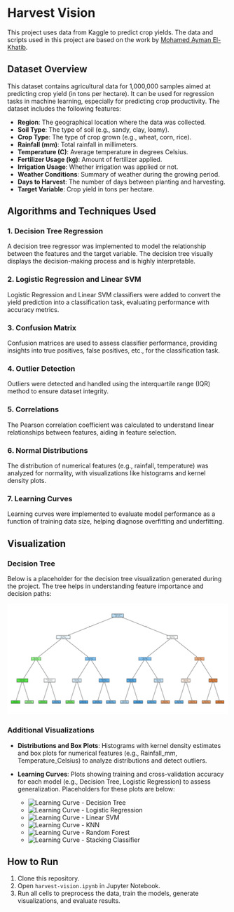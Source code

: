 # Harvest Vision
This project uses data from Kaggle to predict crop yields. The data and scripts used in this project are based on the work by [Mohamed Ayman El-Khatib](https://www.kaggle.com/code/mohamedaymanelkhatib/harvest-vision).

## Dataset Overview
This dataset contains agricultural data for 1,000,000 samples aimed at predicting crop yield (in tons per hectare). It can be used for regression tasks in machine learning, especially for predicting crop productivity. The dataset includes the following features:

- **Region**: The geographical location where the data was collected.
- **Soil Type**: The type of soil (e.g., sandy, clay, loamy).
- **Crop Type**: The type of crop grown (e.g., wheat, corn, rice).
- **Rainfall (mm)**: Total rainfall in millimeters.
- **Temperature (C)**: Average temperature in degrees Celsius.
- **Fertilizer Usage (kg)**: Amount of fertilizer applied.
- **Irrigation Usage**: Whether irrigation was applied or not.
- **Weather Conditions**: Summary of weather during the growing period.
- **Days to Harvest**: The number of days between planting and harvesting.
- **Target Variable**: Crop yield in tons per hectare.

## Algorithms and Techniques Used

### 1. Decision Tree Regression
A decision tree regressor was implemented to model the relationship between the features and the target variable. The decision tree visually displays the decision-making process and is highly interpretable.

### 2. Logistic Regression and Linear SVM
Logistic Regression and Linear SVM classifiers were added to convert the yield prediction into a classification task, evaluating performance with accuracy metrics.

### 3. Confusion Matrix
Confusion matrices are used to assess classifier performance, providing insights into true positives, false positives, etc., for the classification task.

### 4. Outlier Detection
Outliers were detected and handled using the interquartile range (IQR) method to ensure dataset integrity.

### 5. Correlations
The Pearson correlation coefficient was calculated to understand linear relationships between features, aiding in feature selection.

### 6. Normal Distributions
The distribution of numerical features (e.g., rainfall, temperature) was analyzed for normality, with visualizations like histograms and kernel density plots.

### 7. Learning Curves
Learning curves were implemented to evaluate model performance as a function of training data size, helping diagnose overfitting and underfitting.

## Visualization
### Decision Tree
Below is a placeholder for the decision tree visualization generated during the project. The tree helps in understanding feature importance and decision paths:

![Decision Tree](./decision-tree.png)

### Additional Visualizations
- **Distributions and Box Plots**: Histograms with kernel density estimates and box plots for numerical features (e.g., Rainfall_mm, Temperature_Celsius) to analyze distributions and detect outliers.
- **Learning Curves**: Plots showing training and cross-validation accuracy for each model (e.g., Decision Tree, Logistic Regression) to assess generalization. Placeholders for these plots are below:

  - ![Learning Curve - Decision Tree](./learning_curve_decision_tree.png)
  - ![Learning Curve - Logistic Regression](./learning_curve_logistic_regression.png)
  - ![Learning Curve - Linear SVM](./learning_curve_linear_svm.png)
  - ![Learning Curve - KNN](./learning_curve_knn.png)
  - ![Learning Curve - Random Forest](./learning_curve_random_forest.png)
  - ![Learning Curve - Stacking Classifier](./learning_curve_stacking_classifier.png)


## How to Run
1. Clone this repository.
2. Open `harvest-vision.ipynb` in Jupyter Notebook.
3. Run all cells to preprocess the data, train the models, generate visualizations, and evaluate results.

